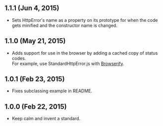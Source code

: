 ## 1.1.1 (Jun 4, 2015)
- Sets HttpError's name as a property on its prototype for when the code gets
  minified and the constructor name is changed.

## 1.1.0 (May 21, 2015)
- Adds support for use in the browser by adding a cached copy of status codes.  
  For example, use StandardHttpError.js with
  [Browserify](https://github.com/substack/node-browserify).

## 1.0.1 (Feb 23, 2015)
- Fixes subclassing example in README.

## 1.0.0 (Feb 22, 2015)
- Keep calm and invent a standard.
